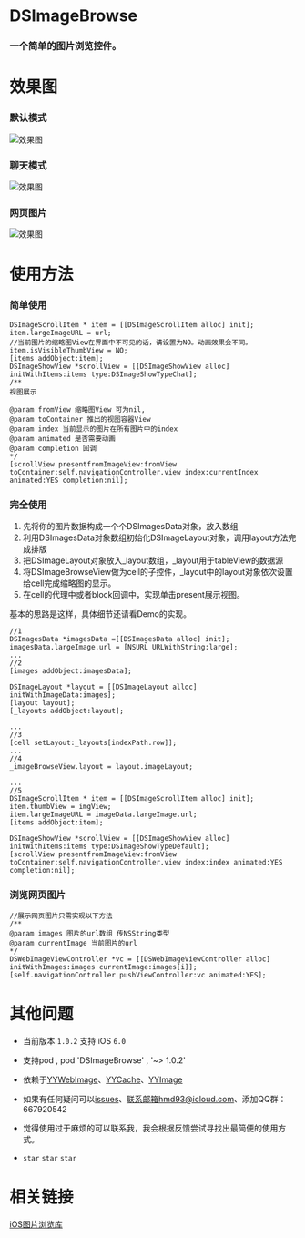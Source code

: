 # DSImageBrowse

### 一个简单的图片浏览控件。

# 效果图
### 默认模式
![效果图](https://github.com/helloAda/DSImageBrowse/blob/master/DSImageBrowse/SnapShot/default.gif)

### 聊天模式
![效果图](https://github.com/helloAda/DSImageBrowse/blob/master/DSImageBrowse/SnapShot/chat.gif)
### 网页图片
![效果图](https://github.com/helloAda/DSImageBrowse/blob/master/DSImageBrowse/SnapShot/web.gif)

# 使用方法

### 简单使用
```
DSImageScrollItem * item = [[DSImageScrollItem alloc] init];
item.largeImageURL = url;
//当前图片的缩略图View在界面中不可见的话，请设置为NO。动画效果会不同。
item.isVisibleThumbView = NO;
[items addObject:item];
DSImageShowView *scrollView = [[DSImageShowView alloc] initWithItems:items type:DSImageShowTypeChat];
/**
视图展示

@param fromView 缩略图View 可为nil,
@param toContainer 推出的视图容器View
@param index 当前显示的图片在所有图片中的index
@param animated 是否需要动画
@param completion 回调
*/
[scrollView presentfromImageView:fromView toContainer:self.navigationController.view index:currentIndex animated:YES completion:nil];
```

### 完全使用

1. 先将你的图片数据构成一个个DSImagesData对象，放入数组
2. 利用DSImagesData对象数组初始化DSImageLayout对象，调用layout方法完成排版
3. 把DSImageLayout对象放入_layout数组，_layout用于tableView的数据源
4. 将DSImageBrowseView做为cell的子控件，_layout中的layout对象依次设置给cell完成缩略图的显示。
5. 在cell的代理中或者block回调中，实现单击present展示视图。

基本的思路是这样，具体细节还请看Demo的实现。

```
//1
DSImagesData *imagesData =[[DSImagesData alloc] init];
imagesData.largeImage.url = [NSURL URLWithString:large];
...
//2
[images addObject:imagesData];

DSImageLayout *layout = [[DSImageLayout alloc] initWithImageData:images];
[layout layout];
[_layouts addObject:layout];

...
//3
[cell setLayout:_layouts[indexPath.row]];
...
//4
_imageBrowseView.layout = layout.imageLayout;

...
//5
DSImageScrollItem * item = [[DSImageScrollItem alloc] init];
item.thumbView = imgView;
item.largeImageURL = imageData.largeImage.url;
[items addObject:item];

DSImageShowView *scrollView = [[DSImageShowView alloc] initWithItems:items type:DSImageShowTypeDefault];
[scrollView presentfromImageView:fromView toContainer:self.navigationController.view index:index animated:YES completion:nil];

```

### 浏览网页图片

```
//展示网页图片只需实现以下方法
/**
@param images 图片的url数组 传NSString类型
@param currentImage 当前图片的url
*/
DSWebImageViewController *vc = [[DSWebImageViewController alloc] initWithImages:images currentImage:images[i]];
[self.navigationController pushViewController:vc animated:YES];
```



# 其他问题
* 当前版本 `1.0.2` 支持 iOS `6.0`

* 支持pod ,  pod 'DSImageBrowse' , '~> 1.0.2'
* 依赖于[YYWebImage](https://github.com/ibireme/YYWebImage)、[YYCache](https://github.com/ibireme/YYCache)、[YYImage](https://github.com/ibireme/YYImage)

* 如果有任何疑问可以[issues](https://github.com/helloAda/DSImageBrowse/issues)、联系邮箱hmd93@icloud.com、添加QQ群：667920542
* 觉得使用过于麻烦的可以联系我，我会根据反馈尝试寻找出最简便的使用方式。
* `star` `star` `star`

# 相关链接
 [iOS图片浏览库](http://www.jianshu.com/p/6a5da7669755) 

